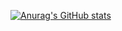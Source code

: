 [![Anurag's GitHub stats](https://github-readme-stats.vercel.app/api?username=David-Rut)](https://github.com/anuraghazra/github-readme-stats)
